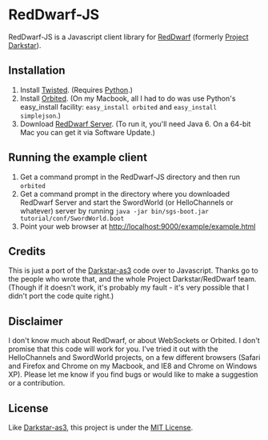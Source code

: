 # RedDwarf-JS

RedDwarf-JS is a Javascript client library for [RedDwarf](http://reddwarf.sourceforge.net/) (formerly [Project Darkstar](http://projectdarkstar.com/)).


## Installation

1. Install [Twisted](http://twistedmatrix.com/trac/wiki/Downloads). (Requires [Python](http://python.org/).)
2. Install [Orbited](http://orbited.org/wiki/Installation). (On my Macbook, all I had to do was use Python's easy_install facility: `easy_install orbited` and `easy_install simplejson`.)
3. Download [RedDwarf Server](http://reddwarf.sourceforge.net/). (To run it, you'll need Java 6. On a 64-bit Mac you can get it via Software Update.)


## Running the example client

1. Get a command prompt in the RedDwarf-JS directory and then run `orbited`
2. Get a command prompt in the directory where you downloaded RedDwarf Server and start the SwordWorld (or HelloChannels or whatever) server by running `java -jar bin/sgs-boot.jar tutorial/conf/SwordWorld.boot`
3. Point your web browser at [http://localhost:9000/example/example.html](http://localhost:9000/example/example.html)


## Credits

This is just a port of the [Darkstar-as3](http://code.google.com/p/darkstar-as3/) code over to Javascript. Thanks go to the people who wrote that, and the whole Project Darkstar/RedDwarf team. (Though if it doesn't work, it's probably my fault - it's very possible that I didn't port the code quite right.)


## Disclaimer

I don't know much about RedDwarf, or about WebSockets or Orbited. I don't promise that this code will work for you. I've tried it out with the HelloChannels and SwordWorld projects, on a few different browsers (Safari and Firefox and Chrome on my Macbook, and IE8 and Chrome on Windows XP). Please let me know if you find bugs or would like to make a suggestion or a contribution.


## License

Like [Darkstar-as3](http://code.google.com/p/darkstar-as3/), this project is under the [MIT License](http://www.opensource.org/licenses/mit-license.php).
